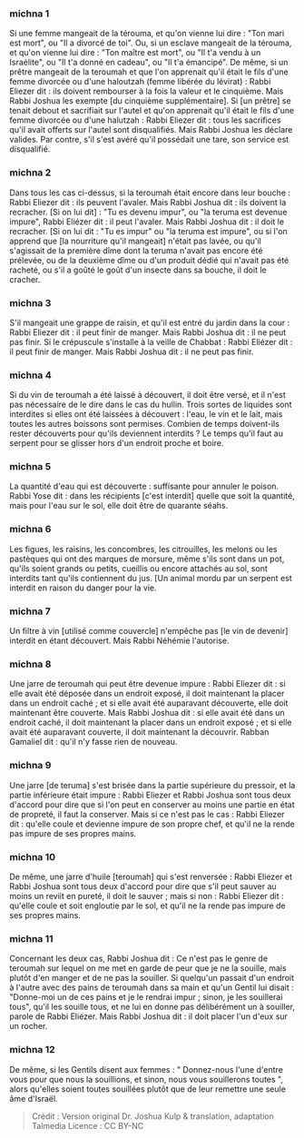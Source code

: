 
### michna 1
Si une femme mangeait de la térouma, et qu'on vienne lui dire : "Ton mari est mort", ou "Il a divorcé de toi". Ou, si un esclave mangeait de la térouma, et qu'on vienne lui dire : "Ton maître est mort", ou "Il t'a vendu à un Israélite", ou "Il t'a donné en cadeau", ou "Il t'a émancipé". De même, si un prêtre mangeait de la teroumah et que l'on apprenait qu'il était le fils d'une femme divorcée ou d'une haloutzah (femme libérée du lévirat) : Rabbi Eliezer dit : ils doivent rembourser à la fois la valeur et le cinquième. Mais Rabbi Joshua les exempte [du cinquième supplémentaire]. Si [un prêtre] se tenait debout et sacrifiait sur l'autel et qu'on apprenait qu'il était le fils d'une femme divorcée ou d'une halutzah : Rabbi Eliezer dit : tous les sacrifices qu'il avait offerts sur l'autel sont disqualifiés. Mais Rabbi Joshua les déclare valides. Par contre, s'il s'est avéré qu'il possédait une tare, son service est disqualifié.

### michna 2
Dans tous les cas ci-dessus, si la teroumah était encore dans leur bouche : Rabbi Eliezer dit : ils peuvent l'avaler. Mais Rabbi Joshua dit : ils doivent la recracher. [Si on lui dit] : "Tu es devenu impur", ou "la teruma est devenue impure", Rabbi Eliézer dit : il peut l'avaler. Mais Rabbi Joshua dit : il doit le recracher. [Si on lui dit : "Tu es impur" ou "la teruma est impure", ou si l'on apprend que [la nourriture qu'il mangeait] n'était pas lavée, ou qu'il s'agissait de la première dîme dont la teruma n'avait pas encore été prélevée, ou de la deuxième dîme ou d'un produit dédié qui n'avait pas été racheté, ou s'il a goûté le goût d'un insecte dans sa bouche, il doit le cracher.

### michna 3
S'il mangeait une grappe de raisin, et qu'il est entré du jardin dans la cour : Rabbi Eliezer dit : il peut finir de manger. Mais Rabbi Joshua dit : il ne peut pas finir. Si le crépuscule s'installe à la veille de Chabbat : Rabbi Eliézer dit : il peut finir de manger. Mais Rabbi Joshua dit : il ne peut pas finir.

### michna 4
Si du vin de teroumah a été laissé à découvert, il doit être versé, et il n'est pas nécessaire de le dire dans le cas du hullin. Trois sortes de liquides sont interdites si elles ont été laissées à découvert : l'eau, le vin et le lait, mais toutes les autres boissons sont permises. Combien de temps doivent-ils rester découverts pour qu'ils deviennent interdits ? Le temps qu'il faut au serpent pour se glisser hors d'un endroit proche et boire.

### michna 5
La quantité d'eau qui est découverte : suffisante pour annuler le poison. Rabbi Yose dit : dans les récipients [c'est interdit] quelle que soit la quantité, mais pour l'eau sur le sol, elle doit être de quarante séahs.

### michna 6
Les figues, les raisins, les concombres, les citrouilles, les melons ou les pastèques qui ont des marques de morsure, même s'ils sont dans un pot, qu'ils soient grands ou petits, cueillis ou encore attachés au sol, sont interdits tant qu'ils contiennent du jus. [Un animal mordu par un serpent est interdit en raison du danger pour la vie.

### michna 7
Un filtre à vin [utilisé comme couvercle] n'empêche pas [le vin de devenir] interdit en étant découvert. Mais Rabbi Néhémie l'autorise.

### michna 8
Une jarre de teroumah qui peut être devenue impure : Rabbi Eliezer dit : si elle avait été déposée dans un endroit exposé, il doit maintenant la placer dans un endroit caché ; et si elle avait été auparavant découverte, elle doit maintenant être couverte. Mais Rabbi Joshua dit : si elle avait été dans un endroit caché, il doit maintenant la placer dans un endroit exposé ; et si elle avait été auparavant couverte, il doit maintenant la découvrir. Rabban Gamaliel dit : qu'il n'y fasse rien de nouveau.

### michna 9
Une jarre [de teruma] s'est brisée dans la partie supérieure du pressoir, et la partie inférieure était impure : Rabbi Eliezer et Rabbi Joshua sont tous deux d'accord pour dire que si l'on peut en conserver au moins une partie en état de propreté, il faut la conserver. Mais si ce n'est pas le cas : Rabbi Eliezer dit : qu'elle coule et devienne impure de son propre chef, et qu'il ne la rende pas impure de ses propres mains.

### michna 10
De même, une jarre d'huile [teroumah] qui s'est renversée : Rabbi Eliezer et Rabbi Joshua sont tous deux d'accord pour dire que s'il peut sauver au moins un reviit en pureté, il doit le sauver ; mais si non : Rabbi Eliezer dit : qu'elle coule et soit engloutie par le sol, et qu'il ne la rende pas impure de ses propres mains.

### michna 11
Concernant les deux cas, Rabbi Joshua dit : Ce n'est pas le genre de teroumah sur lequel on me met en garde de peur que je ne la souille, mais plutôt d'en manger et de ne pas la souiller. Si quelqu'un passait d'un endroit à l'autre avec des pains de teroumah dans sa main et qu'un Gentil lui disait : "Donne-moi un de ces pains et je le rendrai impur ; sinon, je les souillerai tous", qu'il les souille tous, et ne lui en donne pas délibérément un à souiller, parole de Rabbi Eliézer. Mais Rabbi Joshua dit : il doit placer l'un d'eux sur un rocher.

### michna 12
De même, si les Gentils disent aux femmes : " Donnez-nous l'une d'entre vous pour que nous la souillions, et sinon, nous vous souillerons toutes ", alors qu'elles soient toutes souillées plutôt que de leur remettre une seule âme d'Israël.

>Crédit : Version original Dr. Joshua Kulp & translation, adaptation Talmedia
>Licence : CC BY-NC